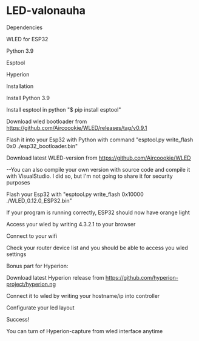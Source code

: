 # LED-valonauha

Dependencies

WLED for ESP32 

Python 3.9

Esptool

Hyperion


Installation

Install Python 3.9

Install esptool in python "$ pip install esptool"

Download wled bootloader from https://github.com/Aircoookie/WLED/releases/tag/v0.9.1

Flash it into your Esp32 with Python with command "esptool.py write_flash 0x0 ./esp32_bootloader.bin"

Download latest WLED-version from https://github.com/Aircoookie/WLED

--You can also compile your own version with source code and compile it with VisualStudio. I did so, but I'm not going to share it for security purposes

Flash your Esp32 with "esptool.py write_flash 0x10000 ./WLED_0.12.0_ESP32.bin"

If your program is running correctly, ESP32 should now have orange light

Access your wled by writing 4.3.2.1 to your browser

Connect to your wifi

Check your router device list and you should be able to access you wled settings



Bonus part for Hyperion:

Download latest Hyperion release from https://github.com/hyperion-project/hyperion.ng

Connect it to wled by writing your hostname/ip into controller

Configurate your led layout

Success!

You can turn of Hyperion-capture from wled interface anytime

